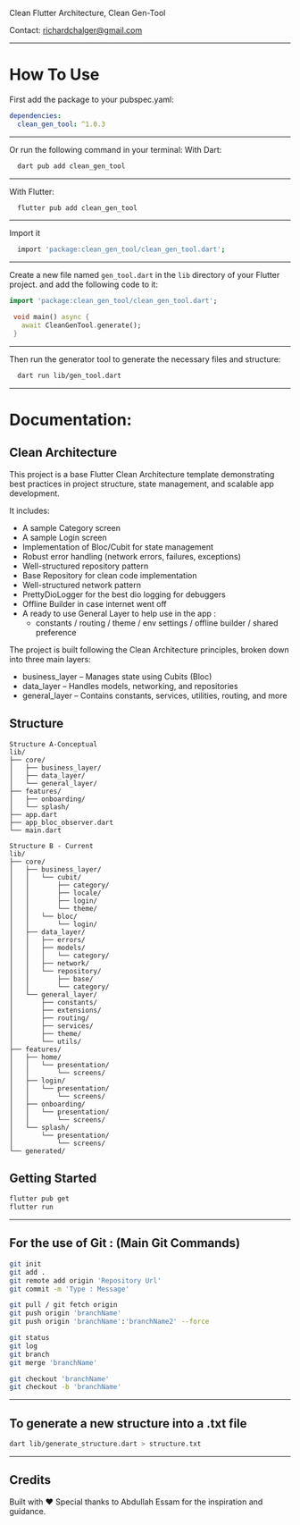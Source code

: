 Clean Flutter Architecture,
Clean Gen-Tool

Contact: richardchalger@gmail.com

---
# How To Use

First add the package to your pubspec.yaml:
```yaml
dependencies:
  clean_gen_tool: ^1.0.3
```
---
Or run the following command in your terminal:
With Dart:
```bash
  dart pub add clean_gen_tool
```
---
With Flutter:
```bash
  flutter pub add clean_gen_tool
```
---
Import it
```bash
  import 'package:clean_gen_tool/clean_gen_tool.dart';
```
---
Create a new file named `gen_tool.dart` in the `lib` directory of your Flutter project.
and add the following code to it:
```dart
import 'package:clean_gen_tool/clean_gen_tool.dart';

 void main() async {
   await CleanGenTool.generate();
 }
```
---
Then run the generator tool to generate the necessary files and structure:
```bash
  dart run lib/gen_tool.dart
```
---
# Documentation:
## Clean Architecture

This project is a base Flutter Clean Architecture template demonstrating best practices in project
structure,
state management, and scalable app development.

It includes:

- A sample Category screen
- A sample Login screen
- Implementation of Bloc/Cubit for state management
- Robust error handling (network errors, failures, exceptions)
- Well-structured repository pattern
- Base Repository for clean code implementation
- Well-structured network pattern
- PrettyDioLogger for the best dio logging for debuggers
- Offline Builder in case internet went off
- A ready to use General Layer to help use in the app :
    * constants / routing / theme / env settings / offline builder / shared preference

The project is built following the Clean Architecture principles, broken down into three main
layers:

* business_layer – Manages state using Cubits (Bloc)
* data_layer – Handles models, networking, and repositories
* general_layer – Contains constants, services, utilities, routing, and more

## Structure

```
Structure A-Conceptual
lib/
├── core/
│   ├── business_layer/
│   ├── data_layer/
│   └── general_layer/
├── features/
│   ├── onboarding/
│   └── splash/
├── app.dart
├── app_bloc_observer.dart
└── main.dart
```

```
Structure B - Current
lib/
├── core/
│   ├── business_layer/
│   │   └── cubit/
│   │       ├── category/
│   │       ├── locale/
│   │       ├── login/        
│   │       └── theme/
│   │   └── bloc/
│   │       └── login/
│   ├── data_layer/
│   │   ├── errors/
│   │   ├── models/
│   │   │   └── category/
│   │   ├── network/
│   │   └── repository/
│   │       ├── base/
│   │       └── category/
│   └── general_layer/
│       ├── constants/
│       ├── extensions/
│       ├── routing/
│       ├── services/
│       ├── theme/
│       └── utils/
├── features/
│   ├── home/
│   │   └── presentation/
│   │       └── screens/
│   ├── login/               
│   │   └── presentation/
│   │       └── screens/
│   ├── onboarding/
│   │   └── presentation/
│   │       └── screens/
│   └── splash/
│       └── presentation/
│           └── screens/
└── generated/
```

## Getting Started

```bash
flutter pub get
flutter run
```

---

## For the use of Git : (Main Git Commands)

```bash
git init
git add .
git remote add origin 'Repository Url'
git commit -m 'Type : Message'

git pull / git fetch origin
git push origin 'branchName'
git push origin 'branchName':'branchName2' --force

git status
git log
git branch
git merge 'branchName'

git checkout 'branchName'
git checkout -b 'branchName'
```

---

## To generate a new structure into a .txt file

```bash
dart lib/generate_structure.dart > structure.txt
```

---

## Credits

Built with ❤️
Special thanks to Abdullah Essam for the inspiration and guidance.
